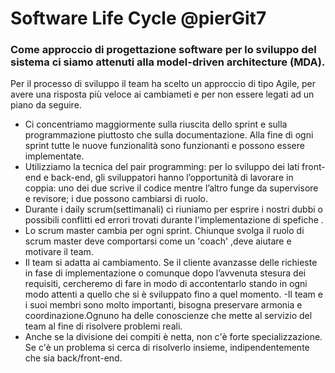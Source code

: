 # Software Life Cycle @pierGit7

### Come approccio di progettazione software per lo sviluppo del sistema ci siamo attenuti alla model-driven architecture (MDA).
Per il processo di sviluppo il team ha scelto un approccio di tipo Agile, per avere una risposta più veloce ai cambiameti e per non essere legati ad un piano da seguire.

- Ci concentriamo maggiormente sulla riuscita dello sprint e sulla programmazione piuttosto che sulla documentazione. Alla fine di ogni sprint  tutte le nuove funzionalità sono funzionanti e possono essere implementate.
- Utilizziamo la tecnica del pair programming: per lo sviluppo dei lati front-end e back-end, gli sviluppatori hanno l’opportunità di lavorare in coppia: uno dei due scrive il codice mentre l’altro funge da supervisore e revisore; i due possono cambiarsi di ruolo.
- Durante i daily scrum(settimanali) ci riuniamo per esprire i nostri dubbi o possibili conflitti ed errori trovati durante l'implementazione di spefiche .
- Lo scrum master cambia per ogni sprint. Chiunque svolga il ruolo di scrum master deve comportarsi come un 'coach' ,deve aiutare e motivare il team.
- Il team si adatta ai cambiamento. Se il cliente avanzasse delle richieste in fase di implementazione o comunque dopo l’avvenuta stesura dei requisiti, cercheremo di fare in modo di accontentarlo stando in ogni modo attenti a quello che si è sviluppato fino a quel momento.
-Il team e i suoi membri sono molto importanti, bisogna preservare armonia e coordinazione.Ognuno ha delle conoscienze che mette al servizio del team al fine di risolvere problemi reali.
- Anche se la divisione dei compiti è netta, non c'è forte specializzazione. Se c'è un problema si cerca di risolverlo insieme, indipendentemente che sia back/front-end.
